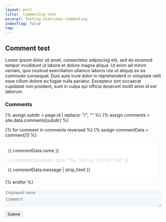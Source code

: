 ```yaml
---
layout: post
title:  Commenting test
excerpt: Testing staticman commenting
indexflag: false
tag:
---
```


## Comment test


Lorem ipsum dolor sit amet, consectetur adipiscing elit, sed do eiusmod tempor incididunt ut labore et dolore magna aliqua. Ut enim ad minim veniam, quis nostrud exercitation ullamco laboris nisi ut aliquip ex ea commodo consequat. Duis aute irure dolor in reprehenderit in voluptate velit esse cillum dolore eu fugiat nulla pariatur. Excepteur sint occaecat cupidatat non proident, sunt in culpa qui officia deserunt mollit anim id est laborum.


<style>

.form-container {
  display:block;
  position:relative;
  height:auto;
  margin-bottom:4px;
  padding:0px;
  width: 100%

}

.first-name {
  display:none;
  background:#f3f6fa;
}

.last-name {
  position:relative;
  top:0px;
  left:0px;
  width:100%;
  z-index:1;
  background:#f3f6fa;
  border:0px;
}

.nick {
  position:absolute;
  left:0px;
  top:0px;
  width:100%;
  z-index:10;
  background:#f3f6fa;
  border:0px;
}

input[type=text]:focus {
  outline: none;
}

::placeholder { /* Chrome, Firefox, Opera, Safari 10.1+ */
  color: #A04A4A4;
  opacity: 1; /* Firefox */ }
:-ms-input-placeholder { /* Internet Explorer 10-11 */
  color: #A04A4A4; }
::-ms-input-placeholder { /* Microsoft Edge */
  color: #A04A4A4; }

.comment-area {
  display:block;
  width:100%;
  height:auto;
  background:#f3f6fa;
  border:0px;
}

.comment-area:focus {
  outline: none;
}


.submit-button {
	display: block;
    position: relative;
    background-color: #f3f6fa; 
	color: black; 
	border: 1px solid #c0c0c0; 
	//border-radius: 5px; 
	margin-top: 4px;

}

.submit-button:hover {
	background-color: #F9FFFA; 
}

.submit-button:focus {
  outline: none;
}


.comment-list {
border: 1px solid #e7e7e7;
background-color: #fff;
padding: 20px;
margin-bottom: 15px;

list-style-type: none;
  margin: 4px;
  padding: 4px;

}


</style>

### Comments


{% assign subdir = page.id | replace: "/", ""  %}
{% assign comments = site.data.comments[subdir] %}

{% for comment in comments reversed %}
{% assign commentData = comment[1] %}
<li class = "comment-list">
<p style="color:#222222;">{{ commentData.name }}</p>
<p style="color:#CCCCCC;">{{ commentData.date | date: "%a, %b %d, %Y  %H:%M" }}</p>
<p>{{ commentData.message | strip_html }}</p>

</li>
{% endfor %}



<form id="comment-form" action="https://dev.staticman.net/v3/entry/github/ex-punctis/ex-punctis.github.io/master/comments" method="post">

<input name="options[redirect]" type="hidden" value="{{ site.url }}{{page.url}}">
<input name="options[postId]" type="hidden" value="{{ page.id | replace: "/", "" }}">
<input name="options[slug]" type="hidden" value="{{ page.slug }}"><br>

<div class="form-container">
    <input class = "first-name" name="fields[first_name]" autocomplete="off" type="text" maxlength="40">
    <input class = "last-name" name="fields[last_name]" placeholder="Last name" autocomplete="off" type="text" maxlength="40">
    <input class = "nick" name="fields[name]"  placeholder="Displayed name" autocomplete="off" type="text" maxlength="40">
</div>

<textarea id="comment-textarea" class="comment-area" rows="2" name="fields[message]" placeholder="Comment" maxlength="1000"></textarea>
<button class="submit-button" onclick="submitForm();">Submit</button>
</form>



<script>

var textarea = document.getElementById("comment-textarea");
//var limit = 80; //height limit

textarea.addEventListener('keydown', expand);
             
function expand(){
    var el = this;
    setTimeout(function() {
        el.style.cssText = 'height:auto; padding:0';
        // for box-sizing other than "content-box" use:
        // el.style.cssText = '-moz-box-sizing:content-box';
        el.style.cssText = 'height:' + el.scrollHeight + 'px';
    },0);
}

function submitForm(){
    document.getElementById("comment-form").submit();

// max comment length

// add your comment will be withing several minutes

}
</script>